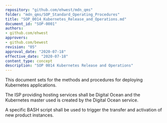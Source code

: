 ```yaml
---
repository: "github.com/ehwest/mdn_qms"
folder: "mdn_qms/SOP_Standard_Operating_Procedures"
title: "SOP_0014_Kubernetes_Release_and_Operations.md"
document_id: "SOP-0001"
authors:
- github.com/ehwest
approvers:
- github.com/bewest
revision: "05"
approval_date: "2020-07-18"
effective_date: "2020-07-18"
content_type: concept
description: "SOP 0014 Kubernetes Release and Operations"
---
```


This document sets for the methods and procedures for deploying Kubernetes applications.

The ISP providing hosting services shall be Digital Ocean and the Kubernetes master used is created by the Digital Ocean service.


A specific BASH script shall be used to trigger the transfer and activation of new product instances.
